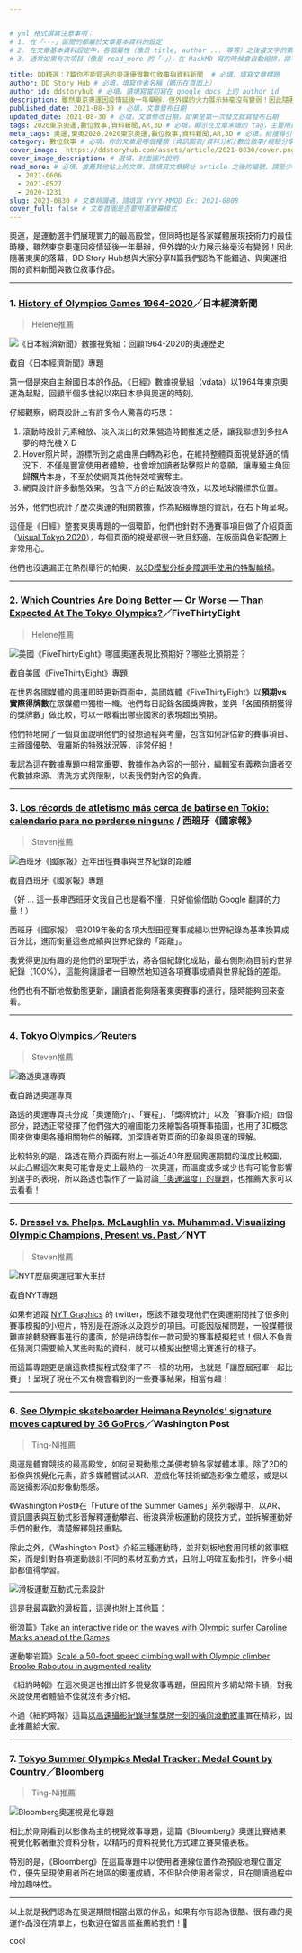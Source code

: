 ```yaml
---


# yml 格式撰寫注意事項：
# 1. 在「---」區間的都屬於文章基本資料的設定
# 2. 在文章基本資料設定中，各個屬性（像是 title, author ... 等等）之後接文字的第一個空白請使用半形空白！
# 3. 通常如果有次項目（像是 read_more 的「-」），在 HackMD 寫的時候會自動縮排，請不要把這個縮排消除！

title: DD精選：7篇你不能錯過的奧運優質數位敘事與資料新聞  # 必填，填寫文章標題
author: DD Story Hub # 必填，填寫作者名稱（顯示在頁面上）
author_id: ddstoryhub # 必填，請填寫當初寫在 google docs 上的 author_id
description: 雖然東京奧運因疫情延後一年舉辦，但外媒的火力展示絲毫沒有變弱！因此隨著東奧的落幕，DD Story Hub想與大家分享7我們認為不能錯過、與奧運相關的資料新聞與數位敘事作品。  # 必填，這篇文章的引言，會顯示在標題下方
published_date: 2021-08-30 # 必填，文章發布日期
updated_date: 2021-08-30 # 必填，文章修改日期，如果是第一次發文就寫發布日期
tags: 2020東京奧運,數位敘事,資料新聞,AR,3D # 必填，顯示在文章末端的 tag，主要用途是給讀者辨識這篇文章的屬性，填寫格式：tag1,tag2,tag3 ...
meta_tags: 奧運,東奧2020,2020東京奧運,數位敘事,資料新聞,AR,3D # 必填，給搜尋引擎看的，這個 tags 可以填發散、隨性一點，填寫格式：tag1,tag2,tag3 ...
category: 數位敘事 # 必填，你的文章是哪個種類（資訊圖表/資料分析/數位敘事/經驗分享）
cover_image:  https://ddstoryhub.com/assets/article/2021-0830/cover.png # 必填，文章封面圖片，也會成為 facebook 的分享圖片，比例請使用 1200 * 630
cover_image_description: # 選填，封面圖片說明
read_more: # 必填，推薦其他站上的文章，請填寫文章網址 article 之後的編號，請至少填寫1篇，至多6篇 
  - 2021-0606
  - 2021-0527
  - 2020-1231
slug: 2021-0830 # 文章辨識碼，請填寫 YYYY-MMDD Ex: 2021-0808
cover_full: false # 文章首圖是否要用滿螢幕模式
---
```


<script>
  // 這塊使用 <script> 包起來的部分基本上不用動，也千萬不要動！這是引入客製化元件的地方 ～
  import Img from '$lib/article/Img.svelte'
  import Bookmark from '$lib/article/Bookmark.svelte'
  import LittleGreyBox from '$lib/article/LittleGreyBox.svelte'
  import TableOfContents from '$lib/article/TableOfContents.svelte'
</script>

奧運，是運動選手們展現實力的最高殿堂，但同時也是各家媒體展現技術力的最佳時機，雖然東京奧運因疫情延後一年舉辦，但外媒的火力展示絲毫沒有變弱！因此隨著東奧的落幕，DD Story Hub想與大家分享N篇我們認為不能錯過、與奧運相關的資料新聞與數位敘事作品。

---

### 1. [History of Olympics Games 1964-2020](https://vdata.nikkei.com/newsgraphics/olympic-gallery2019/#introduction)／日本經濟新聞
>Helene推薦

<Img src="1.jpg" alt="《日本經濟新聞》數據視覺組：回顧1964-2020的奧運歷史">

截自《日本經濟新聞》專題

</Img>


第一個是來自主辦國日本的作品，《日經》數據視覺組（vdata）以1964年東京奧運為起點，回顧半個多世紀以來日本參與奧運的時刻。

仔細觀察，網頁設計上有許多令人驚喜的巧思：
1. 滾動時設計元素縮放、淡入淡出的效果營造時間推進之感，讓我聯想到多拉A夢的時光機ＸＤ
2. Hover照片時，游標所到之處由黑白轉為彩色，在維持整體頁面視覺舒適的情況下，不僅是豐富使用者體驗，也會增加讀者點擊照片的意願，讓專題主角回歸**照片**本身，不至於使網頁其他特效喧賓奪主。
3. 網頁設計許多動態效果，包含下方的白點波浪特效，以及地球儀標示位置。

另外，他們也統計了歷次奧運的相關數據，作為點綴專題的資訊，在右下角呈現。

<Bookmark url="https://vdata.nikkei.com/newsgraphics/olympic-gallery2019/" />

這僅是《日經》整套東奧專題的一個環節，他們也針對不通賽事項目做了介紹頁面（[Visual Tokyo 2020](https://vdata.nikkei.com/tokyo2020/bmx/)），每個頁面的視覺都很一致且舒適，在版面與色彩配置上非常用心。

他們也沒遺漏正在熱烈舉行的帕奧，[以3D模型分析身障選手使用的特製輪椅](https://vdata.nikkei.com/newsgraphics/wheelchair-paralympics/)。

---

### 2. [Which Countries Are Doing Better — Or Worse — Than Expected At The Tokyo Olympics?](https://projects.fivethirtyeight.com/olympics-medal-count/)／FiveThirtyEight

>Helene推薦

<Img src="2.jpeg" alt="美國《FiveThirtyEight》哪國奧運表現比預期好？哪些比預期差？">

截自美國《FiveThirtyEight》專題

</Img>

在世界各國媒體的奧運即時更新頁面中，美國媒體《FiveThirtyEight》以**預期vs實際得牌數**在眾媒體中獨樹一幟。他們每日記錄各國獎牌數，並與「各國預期獲得的獎牌數」做比較，可以一眼看出哪些國家的表現超出預期。

他們特地開了一個頁面說明他們的發想過程與考量，包含如何評估新的賽事項目、主辦國優勢、俄羅斯的特殊狀況等，非常仔細！

我認為這在數據專題中相當重要，數據作為內容的一部分，編輯室有義務向讀者交代數據來源、清洗方式與限制，以表我們對內容的負責。

<Bookmark url="https://projects.fivethirtyeight.com/olympics-medal-count/" />


---

### 3. [Los récords de atletismo más cerca de batirse en Tokio: calendario para no perderse ninguno](https://elpais.com/deportes/juegos-olimpicos/2021-07-30/los-records-de-atletismo-mas-cerca-de-batirse-en-tokio-calendario-para-no-perderse-ninguno.html) / 西班牙《國家報》
>Steven推薦

<Img src="3.png" alt="西班牙《國家報》近年田徑賽事與世界紀錄的距離">

截自西班牙《國家報》專題

</Img>

（好 ... 這一長串西班牙文我自己也是看不懂，只好偷偷借助 Google 翻譯的力量！）

西班牙《國家報》 把2019年後的各項大型田徑賽事成績以世界紀錄為基準換算成百分比，進而衡量這些成績與世界紀錄的「距離」。

我覺得更加有趣的是他們的呈現手法，將各個紀錄化成點，最右側則為目前的世界紀錄（100%），這能夠讓讀者一目瞭然地知道各項賽事成績與世界紀錄的差距。

他們也有不斷地做動態更新，讓讀者能夠隨著東奧賽事的進行，隨時能夠回來查看。

<Bookmark url="https://elpais.com/deportes/juegos-olimpicos/2021-07-30/los-records-de-atletismo-mas-cerca-de-batirse-en-tokio-calendario-para-no-perderse-ninguno.html" />

---

### 4. [Tokyo Olympics](https://graphics.reuters.com/OLYMPICS-2020/EXPLAINER/gjnvwnlwgpw/index.html)／Reuters
>Steven推薦

<Img src="4.png" alt="路透奧運專頁">

截自路透奧運專頁

</Img>

路透的奧運專頁共分成「奧運簡介」、「賽程」、「獎牌統計」以及「賽事介紹」四個部分，路透正常發揮了他們強大的繪圖能力來繪製各項賽事插圖，也用了3D概念圖來做東奧各種相關物件的解釋，加深讀者對頁面的印象與奧運的理解。

比較特別的是，路透在簡介頁面有附上一張近40年歷屆奧運期間的溫度比較圖，以此凸顯這次東奧可能會是史上最熱的一次奧運，而溫度或多或少也有可能會影響到選手的表現，所以路透也製作了一篇討論[「奧運溫度」的專題](https://graphics.reuters.com/OLYMPICS-2020/SUMMER-HEAT/bdwvkogrzvm/index.html)，也推薦大家可以去看看！

<Bookmark url="https://graphics.reuters.com/OLYMPICS-2020/EXPLAINER/gjnvwnlwgpw/index.html" />

---


### 5. [Dressel vs. Phelps. McLaughlin vs. Muhammad. Visualizing Olympic Champions, Present vs. Past](https://www.nytimes.com/interactive/2021/08/07/sports/olympics/olympic-races.html)／NYT
>Steven推薦

<Img src="5.png" alt="NYT歷屆奧運冠軍大車拼">

截自NYT專題

</Img>

如果有追蹤 [NYT Graphics](https://twitter.com/nytgraphics) 的 twitter，應該不難發現他們在奧運期間推了很多則賽事模擬的小短片，特別是在游泳以及跑步的項目。可能因版權問題，一般媒體很難直接轉發賽事進行的畫面，於是紐時製作一款可愛的賽事模擬程式！個人不負責任猜測只需要輸入某些時點的資料，就可以模擬出整場比賽進行的樣子。

而這篇專題更是讓這款模擬程式發揮了不一樣的功用，也就是「讓歷屆冠軍一起比賽」！呈現了現在不太有機會看到的一些賽事結果，相當有趣！

<Bookmark url="https://www.nytimes.com/interactive/2021/08/07/sports/olympics/olympic-races.html" />

---

### 6. [See Olympic skateboarder Heimana Reynolds’ signature moves captured by 36 GoPros](https://www.washingtonpost.com/sports/olympics/interactive/2021/skateboarding-heimana-reynolds-gopro/)／Washington Post
>Ting-Ni推薦

奧運是體育競技的最高殿堂，如何呈現動態之美便考驗各家媒體本事。除了2D的影像與視覺化元素，許多媒體嘗試以AR、遊戲化等技術塑造影像立體感，或是以高速攝影添加影像動態感。

《Washington Post》在「Future of the Summer Games」系列報導中，以AR、資訊圖表與互動式影音解釋運動攀岩、衝浪與滑板運動的競技方式，並拆解運動好手們的動作，清楚解釋競技重點。

除此之外，《Washington Post》介紹三種運動時，並非刻板地套用同樣的敘事框架，而是針對各項運動設計不同的素材互動方式，且附上明確互動指引，許多小細節都值得學習。

<Img src="6.gif" alt="滑板運動互動式元素設計"/>

<Bookmark url="https://www.washingtonpost.com/sports/olympics/interactive/2021/skateboarding-heimana-reynolds-gopro/" />

這是我最喜歡的滑板篇，這邊也附上其他篇：

衝浪篇》[Take an interactive ride on the waves with Olympic surfer Caroline Marks ahead of the Games](https://www.washingtonpost.com/sports/olympics/interactive/2021/surfing-caroline-marks-interactive/)

運動攀岩篇》[Scale a 50-foot speed climbing wall with Olympic climber Brooke Raboutou in augmented reality](https://www.washingtonpost.com/sports/olympics/interactive/2021/sport-climbing-brooke-raboutou-augmented-reality/)

《紐約時報》在這次奧運也推出許多視覺敘事專題，但因照片多網站常卡頓，對我來說使用者體驗不佳就沒有多介紹。

不過《紐約時報》這篇[以高速攝影紀錄爭奪獎牌一刻的橫向滾動敘事](https://www.nytimes.com/interactive/2021/08/06/sports/olympics/tokyo-olympics-highlights-photos.html)實在精彩，因此推薦給大家。


---

### 7. [Tokyo Summer Olympics Medal Tracker: Medal Count by Country](https://www.bloomberg.com/graphics/tokyo-2020-summer-olympics-medal-count/)／Bloomberg
>Ting-Ni推薦

<Img src="7.png" alt="Bloomberg奧運視覺化專題"/>

相比於剛剛看到以影像為主的視覺敘事專題，這篇《Bloomberg》奧運比賽結果視覺化較著重於資料分析，以精巧的資料視覺化方式建立賽果儀表板。

特別的是，《Bloomberg》在這篇專題中以使用者連線位置作為預設地理位置定位，優先呈現使用者所在地區的奧運成績，不但貼合使用者需求，且在閱讀過程中增加趣味性。

<Bookmark url="https://www.bloomberg.com/graphics/tokyo-2020-summer-olympics-medal-count/" />

---
以上就是我們認為在奧運期間相當出眾的作品，如果有你有認為很酷、很有趣的奧運作品沒在清單上，也歡迎在留言區推薦給我們！🙏

cool